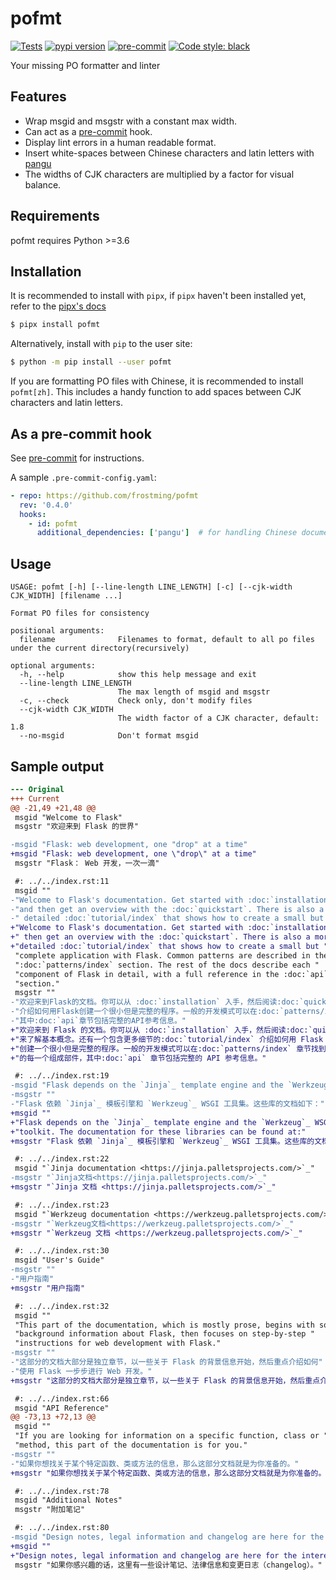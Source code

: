 # pofmt

[![Tests](https://github.com/frostming/pofmt/workflows/Tests/badge.svg)](https://github.com/frostming/pofmt/actions?query=workflow%3Aci)
[![pypi version](https://img.shields.io/pypi/v/pofmt.svg)](https://pypi.org/project/pofmt/)
[![pre-commit](https://img.shields.io/badge/pre--commit-enabled-brightgreen?logo=pre-commit&logoColor=white)](https://github.com/pre-commit/pre-commit)
[![Code style: black](https://img.shields.io/badge/code%20style-black-000000.svg)](https://github.com/psf/black)

Your missing PO formatter and linter

## Features

- Wrap msgid and msgstr with a constant max width.
- Can act as a [pre-commit](https://pre-commit.com/) hook.
- Display lint errors in a human readable format.
- Insert white-spaces between Chinese characters and latin letters with [pangu](https://github.com/vinta/pangu.py)
- The widths of CJK characters are multiplied by a factor for visual balance.

## Requirements

pofmt requires Python >=3.6

## Installation

It is recommended to install with `pipx`, if `pipx` haven't been installed yet, refer to the [pipx's docs](https://github.com/pipxproject/pipx)

```bash
$ pipx install pofmt
```

Alternatively, install with `pip` to the user site:

```bash
$ python -m pip install --user pofmt
```

If you are formatting PO files with Chinese, it is recommended to install `pofmt[zh]`. This includes
a handy function to add spaces between CJK characters and latin letters.

## As a pre-commit hook

See [pre-commit](https://pre-commit.com/) for instructions.

A sample `.pre-commit-config.yaml`:

```yaml
- repo: https://github.com/frostming/pofmt
  rev: '0.4.0'
  hooks:
    - id: pofmt
      additional_dependencies: ['pangu']  # for handling Chinese documents
```

## Usage

```
USAGE: pofmt [-h] [--line-length LINE_LENGTH] [-c] [--cjk-width CJK_WIDTH] [filename ...]

Format PO files for consistency

positional arguments:
  filename              Filenames to format, default to all po files under the current directory(recursively)

optional arguments:
  -h, --help            show this help message and exit
  --line-length LINE_LENGTH
                        The max length of msgid and msgstr
  -c, --check           Check only, don't modify files
  --cjk-width CJK_WIDTH
                        The width factor of a CJK character, default: 1.8
  --no-msgid            Don't format msgid
```

## Sample output

```diff
--- Original
+++ Current
@@ -21,49 +21,48 @@
 msgid "Welcome to Flask"
 msgstr "欢迎来到 Flask 的世界"

-msgid "Flask: web development, one "drop" at a time"
+msgid "Flask: web development, one \"drop\" at a time"
 msgstr "Flask： Web 开发，一次一滴"

 #: ../../index.rst:11
 msgid ""
-"Welcome to Flask's documentation. Get started with :doc:`installation` "
-"and then get an overview with the :doc:`quickstart`. There is also a more"
-" detailed :doc:`tutorial/index` that shows how to create a small but "
+"Welcome to Flask's documentation. Get started with :doc:`installation` and"
+" then get an overview with the :doc:`quickstart`. There is also a more "
+"detailed :doc:`tutorial/index` that shows how to create a small but "
 "complete application with Flask. Common patterns are described in the "
 ":doc:`patterns/index` section. The rest of the docs describe each "
 "component of Flask in detail, with a full reference in the :doc:`api` "
 "section."
 msgstr ""
-"欢迎来到Flask的文档。你可以从 :doc:`installation` 入手，然后阅读:doc:`quickstart`来了解基本概念。还有一个包含更多细节的:doc:`tutorial/index`"
-"介绍如何用Flask创建一个很小但是完整的程序。一般的开发模式可以在:doc:`patterns/index`章节找到。剩下的文档详细的介绍了Flask的每一个组成部件，"
-"其中:doc:`api`章节包括完整的API参考信息。"
+"欢迎来到 Flask 的文档。你可以从 :doc:`installation` 入手，然后阅读:doc:`quickstart` "
+"来了解基本概念。还有一个包含更多细节的:doc:`tutorial/index` 介绍如何用 Flask "
+"创建一个很小但是完整的程序。一般的开发模式可以在:doc:`patterns/index` 章节找到。剩下的文档详细的介绍了 Flask "
+"的每一个组成部件，其中:doc:`api` 章节包括完整的 API 参考信息。"

 #: ../../index.rst:19
-msgid "Flask depends on the `Jinja`_ template engine and the `Werkzeug`_ WSGI toolkit. The documentation for these libraries can be found at:"
-msgstr ""
-"Flask 依赖 `Jinja`_ 模板引擎和 `Werkzeug`_ WSGI 工具集。这些库的文档如下："
+msgid ""
+"Flask depends on the `Jinja`_ template engine and the `Werkzeug`_ WSGI "
+"toolkit. The documentation for these libraries can be found at:"
+msgstr "Flask 依赖 `Jinja`_ 模板引擎和 `Werkzeug`_ WSGI 工具集。这些库的文档如下："

 #: ../../index.rst:22
 msgid "`Jinja documentation <https://jinja.palletsprojects.com/>`_"
-msgstr "`Jinja文档<https://jinja.palletsprojects.com/>`_"
+msgstr "`Jinja 文档 <https://jinja.palletsprojects.com/>`_"

 #: ../../index.rst:23
 msgid "`Werkzeug documentation <https://werkzeug.palletsprojects.com/>`_"
-msgstr "`Werkzeug文档<https://werkzeug.palletsprojects.com/>`_"
+msgstr "`Werkzeug 文档 <https://werkzeug.palletsprojects.com/>`_"

 #: ../../index.rst:30
 msgid "User's Guide"
-msgstr ""
-"用户指南"
+msgstr "用户指南"

 #: ../../index.rst:32
 msgid ""
 "This part of the documentation, which is mostly prose, begins with some "
 "background information about Flask, then focuses on step-by-step "
 "instructions for web development with Flask."
-msgstr ""
-"这部分的文档大部分是独立章节，以一些关于 Flask 的背景信息开始，然后重点介绍如何"
-"使用 Flask 一步步进行 Web 开发。"
+msgstr "这部分的文档大部分是独立章节，以一些关于 Flask 的背景信息开始，然后重点介绍如何使用 Flask 一步步进行 Web 开发。"

 #: ../../index.rst:66
 msgid "API Reference"
@@ -73,13 +72,13 @@
 msgid ""
 "If you are looking for information on a specific function, class or "
 "method, this part of the documentation is for you."
-msgstr ""
-"如果你想找关于某个特定函数、类或方法的信息，那么这部分文档就是为你准备的。"
+msgstr "如果你想找关于某个特定函数、类或方法的信息，那么这部分文档就是为你准备的。"

 #: ../../index.rst:78
 msgid "Additional Notes"
 msgstr "附加笔记"

 #: ../../index.rst:80
-msgid "Design notes, legal information and changelog are here for the interested."
+msgid ""
+"Design notes, legal information and changelog are here for the interested."
 msgstr "如果你感兴趣的话，这里有一些设计笔记、法律信息和变更日志（changelog）。"
```
